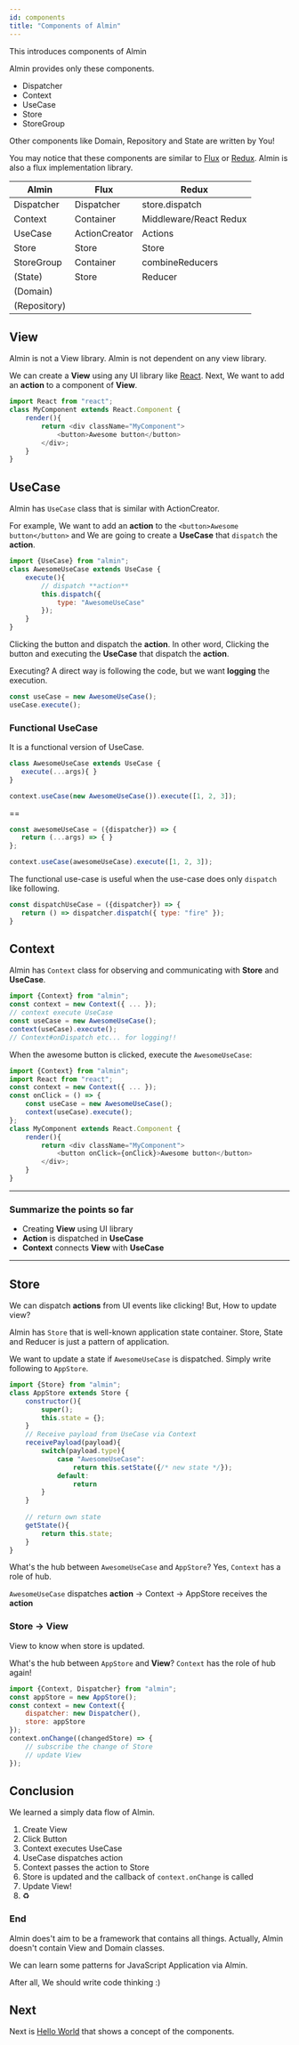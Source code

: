 ```yaml
---
id: components
title: "Components of Almin"
---
```


This introduces components of Almin

Almin provides only these components.

- Dispatcher
- Context
- UseCase
- Store
- StoreGroup

Other components like Domain, Repository and State are written by You!

You may notice that these components are similar to [Flux](https://github.com/facebook/flux) or [Redux](https://github.com/reactjs/redux).
Almin is also a flux implementation library.

| Almin      | Flux          | Redux                  |
|------------|---------------|------------------------|
| Dispatcher | Dispatcher    | store.dispatch         |
| Context    | Container     | Middleware/React Redux |
| UseCase    | ActionCreator | Actions                |
| Store      | Store         | Store                  |
| StoreGroup | Container     | combineReducers        |
| (State)    | Store         | Reducer                |
| (Domain)   |               |                        |
|(Repository)|               |                        |

## View

Almin is not a View library.
Almin is not dependent on any view library.

We can create a **View** using any UI library like [React](https://reactjs.org/ "React").
Next, We want to add an **action** to a component of **View**.

```js
import React from "react";
class MyComponent extends React.Component {
    render(){
        return <div className="MyComponent">
            <button>Awesome button</button>
        </div>;
    }
}
```

## UseCase

Almin has `UseCase` class that is similar with ActionCreator.

For example, We want to add an **action** to the `<button>Awesome button</button>` and 
We are going to create a **UseCase** that `dispatch` the **action**.

```js
import {UseCase} from "almin";
class AwesomeUseCase extends UseCase {
    execute(){
        // dispatch **action**
        this.dispatch({
            type: "AwesomeUseCase"
        });
    }
}
```

Clicking the button and dispatch the **action**.
In other word, Clicking the button and executing the **UseCase** that dispatch the **action**.

Executing? A direct way is following the code, but we want **logging** the execution.

```js
const useCase = new AwesomeUseCase();
useCase.execute();
```

### Functional UseCase

It is a functional version of UseCase.

```js
class AwesomeUseCase extends UseCase {
   execute(...args){ }
}

context.useCase(new AwesomeUseCase()).execute([1, 2, 3]);
```

==

```js
const awesomeUseCase = ({dispatcher}) => {
   return (...args) => { }
};

context.useCase(awesomeUseCase).execute([1, 2, 3]);
```

The functional use-case is useful when the use-case does only `dispatch` like following.

```js
const dispatchUseCase = ({dispatcher}) => {
   return () => dispatcher.dispatch({ type: "fire" });
}
```

## Context

Almin has `Context` class for observing and communicating with **Store** and **UseCase**.

```js
import {Context} from "almin";
const context = new Context({ ... });
// context execute UseCase
const useCase = new AwesomeUseCase();
context(useCase).execute();
// Context#onDispatch etc... for logging!!
```

When the awesome button is clicked, execute the `AwesomeUseCase`:

```js
import {Context} from "almin";
import React from "react";
const context = new Context({ ... });
const onClick = () => {
    const useCase = new AwesomeUseCase();
    context(useCase).execute();
};
class MyComponent extends React.Component {
    render(){
        return <div className="MyComponent">
            <button onClick={onClick}>Awesome button</button>
        </div>;
    }
}
```

------

### Summarize the points so far

- Creating **View** using UI library
- **Action** is dispatched in **UseCase**
- **Context** connects **View** with **UseCase** 

-------

## Store

We can dispatch **actions** from UI events like clicking!
But, How to update view?

Almin has `Store` that is well-known application state container.
Store, State and Reducer is just a pattern of application.

We want to update a state if `AwesomeUseCase` is dispatched.
Simply write following to `AppStore`.

```js
import {Store} from "almin";
class AppStore extends Store {
    constructor(){
        super();
        this.state = {};
    }
    // Receive payload from UseCase via Context
    receivePayload(payload){
        switch(payload.type){
            case "AwesomeUseCase":
                return this.setState({/* new state */});
            default:
                return
        }
    }
    
    // return own state
    getState(){
        return this.state;
    }
}
```

What's the hub between `AwesomeUseCase` and `AppStore`?
Yes, `Context` has a role of hub.

`AwesomeUseCase` dispatches **action** -> Context -> AppStore receives the **action**

### Store -> View

View to know when store is updated.

What's the hub between `AppStore` and **View**?
`Context` has the role of hub again!

```js
import {Context, Dispatcher} from "almin";
const appStore = new AppStore();
const context = new Context({
    dispatcher: new Dispatcher(), 
    store: appStore
});
context.onChange((changedStore) => {
    // subscribe the change of Store
    // update View
});
```

## Conclusion

We learned a simply data flow of Almin.

1. Create View
2. Click Button
3. Context executes UseCase
4. UseCase dispatches action
5. Context passes the action to Store
6. Store is updated and the callback of `context.onChange` is called
7. Update View!
8. ♻️

### End

Almin does't aim to be a framework that contains all things.
Actually, Almin doesn't contain View and Domain classes.

We can learn some patterns for JavaScript Application via Almin.

After all, We should write code thinking :)

## Next

Next is [Hello World](HelloWorld.md) that shows a concept of the components.
